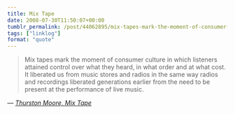 ```yaml
---
title: Mix Tape
date: 2008-07-30T11:50:07+00:00
tumblr_permalink: /post/44062895/mix-tapes-mark-the-moment-of-consumer-culture-in
tags: ["linklog"]
format: "quote"
---
```


> Mix tapes mark the moment of consumer culture in which listeners attained control over what they heard, in what order and at what cost. It liberated us from music stores and radios in the same way radios and recordings liberated generations earlier from the need to be present at the performance of live music.

— <cite>[Thurston Moore, _Mix Tape_](https://www.goodreads.com/book/show/250102.Mix_Tape)</cite>
